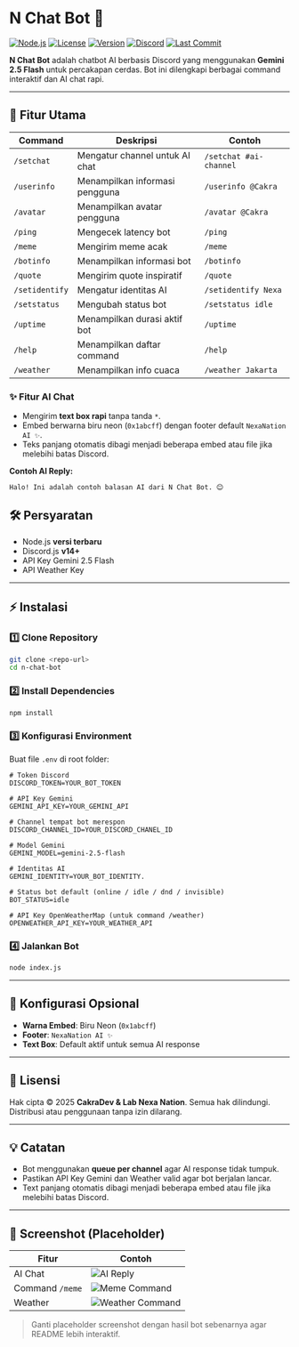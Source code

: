 # N Chat Bot 🤖

[![Node.js](https://img.shields.io/badge/Node.js-latest-green.svg)](https://nodejs.org/) 
[![License](https://img.shields.io/badge/License-Reserved-red.svg)](#) 
[![Version](https://img.shields.io/badge/Version-1.0.0-blue.svg)](#)
[![Discord](https://img.shields.io/badge/Join-Discord-7289DA?logo=discord&logoColor=white)](https://discord.gg/your-server-invite)
[![Last Commit](https://img.shields.io/github/last-commit/username/n-chat-bot)](https://github.com/username/n-chat-bot)

**N Chat Bot** adalah chatbot AI berbasis Discord yang menggunakan **Gemini 2.5 Flash** untuk percakapan cerdas. Bot ini dilengkapi berbagai command interaktif dan AI chat rapi.

---

## 🚀 Fitur Utama

| Command | Deskripsi | Contoh |
|---------|-----------|--------|
| `/setchat` | Mengatur channel untuk AI chat | `/setchat #ai-channel` |
| `/userinfo` | Menampilkan informasi pengguna | `/userinfo @Cakra` |
| `/avatar` | Menampilkan avatar pengguna | `/avatar @Cakra` |
| `/ping` | Mengecek latency bot | `/ping` |
| `/meme` | Mengirim meme acak | `/meme` |
| `/botinfo` | Menampilkan informasi bot | `/botinfo` |
| `/quote` | Mengirim quote inspiratif | `/quote` |
| `/setidentify` | Mengatur identitas AI | `/setidentify Nexa` |
| `/setstatus` | Mengubah status bot | `/setstatus idle` |
| `/uptime` | Menampilkan durasi aktif bot | `/uptime` |
| `/help` | Menampilkan daftar command | `/help` |
| `/weather` | Menampilkan info cuaca | `/weather Jakarta` |

### ✨ Fitur AI Chat
- Mengirim **text box rapi** tanpa tanda `*`.  
- Embed berwarna biru neon (`0x1abcff`) dengan footer default `NexaNation AI ✨`.  
- Teks panjang otomatis dibagi menjadi beberapa embed atau file jika melebihi batas Discord.

**Contoh AI Reply:**

```text
Halo! Ini adalah contoh balasan AI dari N Chat Bot. 😊

```

## 🛠️ Persyaratan

* Node.js **versi terbaru**
* Discord.js **v14+**
* API Key Gemini 2.5 Flash
* API Weather Key

---

## ⚡ Instalasi

### 1️⃣ Clone Repository

```bash
git clone <repo-url>
cd n-chat-bot
```

### 2️⃣ Install Dependencies

```bash
npm install
```

### 3️⃣ Konfigurasi Environment

Buat file `.env` di root folder:

```env
# Token Discord
DISCORD_TOKEN=YOUR_BOT_TOKEN

# API Key Gemini
GEMINI_API_KEY=YOUR_GEMINI_API

# Channel tempat bot merespon
DISCORD_CHANNEL_ID=YOUR_DISCORD_CHANEL_ID

# Model Gemini
GEMINI_MODEL=gemini-2.5-flash

# Identitas AI
GEMINI_IDENTITY=YOUR_BOT_IDENTITY.

# Status bot default (online / idle / dnd / invisible)
BOT_STATUS=idle

# API Key OpenWeatherMap (untuk command /weather)
OPENWEATHER_API_KEY=YOUR_WEATHER_API
```

### 4️⃣ Jalankan Bot

```bash
node index.js
```

---

## 🎨 Konfigurasi Opsional

* **Warna Embed**: Biru Neon (`0x1abcff`)
* **Footer**: `NexaNation AI ✨`
* **Text Box**: Default aktif untuk semua AI response

---

## 📄 Lisensi

Hak cipta © 2025 **CakraDev & Lab Nexa Nation**. Semua hak dilindungi.
Distribusi atau penggunaan tanpa izin dilarang.

---

## 💡 Catatan

* Bot menggunakan **queue per channel** agar AI response tidak tumpuk.
* Pastikan API Key Gemini dan Weather valid agar bot berjalan lancar.
* Text panjang otomatis dibagi menjadi beberapa embed atau file jika melebihi batas Discord.

---

## 📸 Screenshot (Placeholder)

| Fitur           | Contoh                                         |
| --------------- | ---------------------------------------------- |
| AI Chat         | ![AI Reply](assets/ai-reply.png)               |
| Command `/meme` | ![Meme Command](assets/meme-command.png)       |
| Weather         | ![Weather Command](assets/weather-command.png) |

> Ganti placeholder screenshot dengan hasil bot sebenarnya agar README lebih interaktif.

```
```
